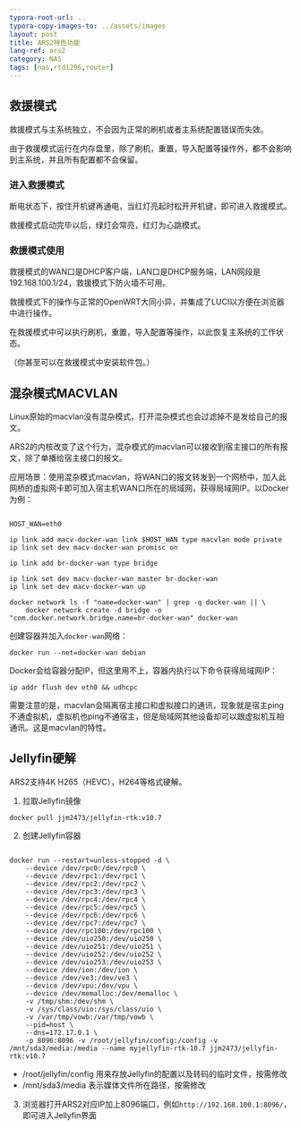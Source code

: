 ```yaml
---
typora-root-url: ..
typora-copy-images-to: ../assets/images
layout: post
title: ARS2特色功能
lang-ref: ars2
category: NAS
tags: [nas,rtd1296,router]
---
```


## 救援模式
救援模式与主系统独立，不会因为正常的刷机或者主系统配置错误而失效。

由于救援模式运行在内存盘里，除了刷机，重置，导入配置等操作外，都不会影响到主系统，并且所有配置都不会保留。

### 进入救援模式
断电状态下，按住开机键再通电，当红灯亮起时松开开机键，即可进入救援模式。

救援模式启动完毕以后，绿灯会常亮，红灯为心跳模式。

### 救援模式使用
救援模式的WAN口是DHCP客户端，LAN口是DHCP服务端，LAN网段是192.168.100.1/24，救援模式下防火墙不可用。

救援模式下的操作与正常的OpenWRT大同小异，并集成了LUCI以方便在浏览器中进行操作。

在救援模式中可以执行刷机，重置，导入配置等操作，以此恢复主系统的工作状态。

（你甚至可以在救援模式中安装软件包。）


## 混杂模式MACVLAN
Linux原始的macvlan没有混杂模式，打开混杂模式也会过滤掉不是发给自己的报文。

ARS2的内核改变了这个行为，混杂模式的macvlan可以接收到宿主接口的所有报文，除了单播给宿主接口的报文。

应用场景：使用混杂模式macvlan，将WAN口的报文转发到一个网桥中，加入此网桥的虚拟网卡即可加入宿主机WAN口所在的局域网，获得局域网IP。以Docker为例：
```shell

HOST_WAN=eth0

ip link add macv-docker-wan link $HOST_WAN type macvlan mode private
ip link set dev macv-docker-wan promisc on

ip link add br-docker-wan type bridge

ip link set dev macv-docker-wan master br-docker-wan
ip link set dev macv-docker-wan up

docker network ls -f "name=docker-wan" | grep -q docker-wan || \
    docker network create -d bridge -o "com.docker.network.bridge.name=br-docker-wan" docker-wan

```
创建容器并加入`docker-wan`网络：
```shell
docker run --net=docker-wan debian
```
Docker会给容器分配IP，但这里用不上，容器内执行以下命令获得局域网IP：
```shell
ip addr flush dev eth0 && udhcpc
```

需要注意的是，macvlan会隔离宿主接口和虚拟接口的通讯，现象就是宿主ping不通虚拟机，虚拟机也ping不通宿主，但是局域网其他设备却可以跟虚拟机互相通讯。这是macvlan的特性。


## Jellyfin硬解
ARS2支持4K H265（HEVC），H264等格式硬解。

1. 拉取Jellyfin镜像
```shell
docker pull jjm2473/jellyfin-rtk:v10.7
```

2. 创建Jellyfin容器
```shell

docker run --restart=unless-stopped -d \
    --device /dev/rpc0:/dev/rpc0 \
    --device /dev/rpc1:/dev/rpc1 \
    --device /dev/rpc2:/dev/rpc2 \
    --device /dev/rpc3:/dev/rpc3 \
    --device /dev/rpc4:/dev/rpc4 \
    --device /dev/rpc5:/dev/rpc5 \
    --device /dev/rpc6:/dev/rpc6 \
    --device /dev/rpc7:/dev/rpc7 \
    --device /dev/rpc100:/dev/rpc100 \
    --device /dev/uio250:/dev/uio250 \
    --device /dev/uio251:/dev/uio251 \
    --device /dev/uio252:/dev/uio252 \
    --device /dev/uio253:/dev/uio253 \
    --device /dev/ion:/dev/ion \
    --device /dev/ve3:/dev/ve3 \
    --device /dev/vpu:/dev/vpu \
    --device /dev/memalloc:/dev/memalloc \
    -v /tmp/shm:/dev/shm \
    -v /sys/class/uio:/sys/class/uio \
    -v /var/tmp/vowb:/var/tmp/vowb \
    --pid=host \
    --dns=172.17.0.1 \
    -p 8096:8096 -v /root/jellyfin/config:/config -v /mnt/sda3/media:/media --name myjellyfin-rtk-10.7 jjm2473/jellyfin-rtk:v10.7

```
* /root/jellyfin/config 用来存放Jellyfin的配置以及转码的临时文件，按需修改
* /mnt/sda3/media 表示媒体文件所在路径，按需修改

3. 浏览器打开ARS2对应IP加上8096端口，例如`http://192.168.100.1:8096/`，即可进入Jellyfin界面
